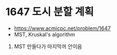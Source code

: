 # 1647 도시 분할 계획

- https://www.acmicpc.net/problem/1647
- MST, Kruskal's algorithm
1. MST 만들다가 마지막꺼 안이음
